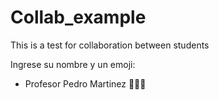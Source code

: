 # Collab_example
This is a test for collaboration between students

Ingrese su nombre y un emoji:
- Profesor Pedro Martinez 🧑🏻‍🏫
